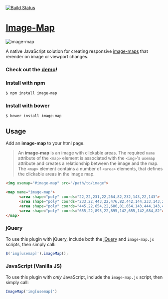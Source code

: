 [![Build Status](https://travis-ci.org/clarketm/image-map.svg?branch=master)](https://travis-ci.org/clarketm/image-map)

# [Image-Map](https://www.travismclarke.com/imagemap/) 

![image-map](https://www.travismclarke.com/imagemap/image-map-yellow.png "image-map")

A native JavaScript solution for creating responsive [image-maps](https://en.wikipedia.org/wiki/Image_map) that rerender on image or viewport changes.

### Check out the **[demo](https://www.travismclarke.com/imagemap/)**! 

### Install with npm
```shell
$ npm install image-map
```

### Install with bower
```shell
$ bower install image-map
```


## Usage
Add an **image-map** to your html page. 
> An **image-map** is an image with clickable areas. The required `name` attribute of the `<map>` element is associated with the `<img>`'s `usemap` attribute and creates a relationship between the image and the map. The `<map>` element contains a number of `<area>` elements, that defines the clickable areas in the image map.

```html
<img usemap="#image-map" src="/path/to/image">

<map name="image-map">
      <area shape="poly" coords="22,22,231,22,264,82,232,143,22,143">
      <area shape="poly" coords="233,22,443,22,476,82,442,144,233,143,264,82">
      <area shape="poly" coords="445,22,654,22,686,81,654,143,444,143,475,82">
      <area shape="poly" coords="655,22,895,22,895,142,655,142,684,82">
</map>
```

### jQuery
To use this plugin with jQuery, include both the [jQuery](https://jquery.com/) and `image-map.js` scripts, then simply call:
```js
$('img[usemap]').imageMap();
```

### JavaScript (Vanilla JS)
To use this plugin with *only* JavaScript, include the `image-map.js` script, then simply call:
```js
ImageMap('img[usemap]')
```
